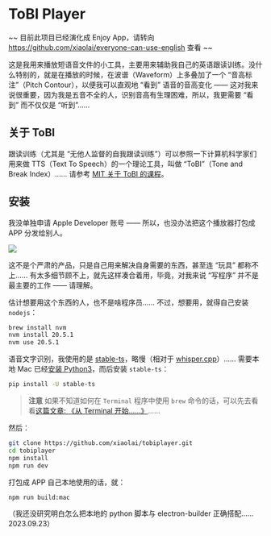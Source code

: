 # ToBI Player

~~ 目前此项目已经演化成 Enjoy App，请转向 https://github.com/xiaolai/everyone-can-use-english 查看 ~~

这是我用来播放短语音文件的小工具，主要用来辅助我自己的英语跟读训练。没什么特别的，就是在播放的时候，在波谱（Waveform）上多叠加了一个 “音高标注”（Pitch Contour），以便我可以直观地 “看到” 语音的音高变化 —— 这对我来说很重要，因为我是五音不全的人，识别音高有生理困难，所以，我更需要 “看到” 而不仅仅是 “听到”……

## 关于 ToBI
跟读训练（尤其是 “无他人监督的自我跟读训练”）可以参照一下计算机科学家们用来做 TTS（Text To Speech）的一个理论工具，叫做 “ToBI”（Tone and Break Index）…… 请参考 [MIT 关于 ToBI 的课程](https://ocw.mit.edu/courses/6-911-transcribing-prosodic-structure-of-spoken-utterances-with-tobi-january-iap-2006/)。

## 安装

我没单独申请 Apple Developer 账号 —— 所以，也没办法把这个播放器打包成 APP 分发给别人。

![](ToBI-Player.gif)

这不是个严肃的产品，只是自己用来解决自身需要的东西，甚至连 “玩具” 都称不上…… 有太多细节顾不上，就先这样凑合着用，毕竟，对我来说 “写程序” 并不是最主要的工作 —— 请理解。

估计想要用这个东西的人，也不是啥程序员…… 不过，想要用，就得自己安装 `nodejs`：

```bash
brew install nvm
nvm install 20.5.1
nvm use 20.5.1
```

语音文字识别，我使用的是 [stable-ts](https://github.com/jianfch/stable-ts)，略慢（相对于 [whisper.cpp](https://github.com/ggerganov/whisper.cpp)）…… 需要本地 Mac 已经[安装 Python3](https://docs.conda.io/projects/miniconda/en/latest/)，而后安装 `stable-ts`：

```bash
pip install -U stable-ts
```

> **注意** 如果不知道如何在 `Terminal` 程序中使用 `brew` 命令的话，可以先去看看[这篇文章: 《从 Terminal 开始……》](https://github.com/xiaolai/apple-computer-literacy/blob/main/start-from-terminal.md)……

然后：

```bash
git clone https://github.com/xiaolai/tobiplayer.git
cd tobiplayer
npm install
npm run dev
```

打包成 APP 自己本地使用的话，就：

```bash
npm run build:mac
```
（我还没研究明白怎么把本地的 python 脚本与 electron-builder 正确搭配…… 2023.09.23）
